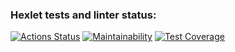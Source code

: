 ### Hexlet tests and linter status:
[![Actions Status](https://github.com/lastchance2737/java-project-61/workflows/hexlet-check/badge.svg)](https://github.com/lastchance2737/java-project-61/actions)
[![Maintainability](https://api.codeclimate.com/v1/badges/0f1704c41d85b58d3382/maintainability)](https://codeclimate.com/github/lastchance2737/java-project-61/maintainability)
[![Test Coverage](https://api.codeclimate.com/v1/badges/0f1704c41d85b58d3382/test_coverage)](https://codeclimate.com/github/lastchance2737/java-project-61/test_coverage)
